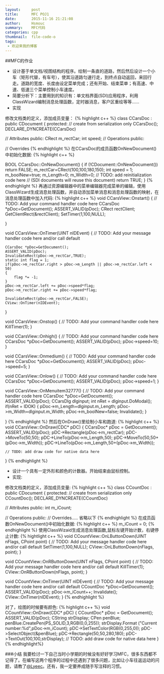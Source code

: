 ```yaml
---
layout:     post
title:      MFC POJ1
date:       2015-11-16 21:21:08
author:     Hsmouc
summary:    MFC代码
categories: cpp
thumbnail:  file-code-o
tags:
 - 欢迎来我的博客
---
```


##MFC的作业
- 设计基于单文档/视图结构的程序。绘制一条直的道路，然后然后设计一个小车（矩形代替，有车号），使其沿道路匀速行走，到终点自动返回，来回行走。道路的宽度、长度由设定菜单完成；还有开始、结束菜单；有高速、中速、低速三个菜单控制小车速度。
- 简要分析下：主要用到的知识有：单文档界面(SDI)应用程序，利用ClassWizard编制消息处理函数，定时器消息，客户区重绘等等……
- 实现    

修改文档类的定义，添加成员变量：
{% highlight c++ %}
class CCarsDoc : public CDocument{protected: // create from serialization only	CCarsDoc();	DECLARE_DYNCREATE(CCarsDoc)// Attributespublic:   CRect m_rectCar;   int speed;// Operationspublic:// Overrides
{% endhighlight %}
在CCarsDoc的成员函数OnNewDocument()中初始化数据:
{% highlight c++ %}
BOOL CCarsDoc::OnNewDocument(){	if (!CDocument::OnNewDocument())		return FALSE;     m_rectCar=CRect(100,100,180,150);	 int speed = 1;	 m_boolNew=true;	 m_Length=0;	 m_Width=0;	// TODO: add reinitialization code here	// (SDI documents will reuse this document)    return TRUE;}
{% endhighlight %} 
再通过资源编辑器中的菜单编辑器完成菜单的编辑，使用ClassWizard生成消息处理函数，并自动添加菜单消息和消息处理函数的映射，在消息处理函数中加入代码:
{% highlight c++ %}
void CCarsView::Onstart() {	// TODO: Add your command handler code here	CCarsDoc *pDoc=GetDocument();	ASSERT_VALID(pDoc);	CRect rectClient;	GetClientRect(&rectClient);	SetTimer(1,100,NULL);		}void CCarsView::OnTimer(UINT nIDEvent) {	// TODO: Add your message handler code here and/or call default
	CCarsDoc *pDoc=GetDocument();	ASSERT_VALID(pDoc);	InvalidateRect(pDoc->m_rectCar,TRUE);	static int flag = 1;	if(pDoc->m_rectCar.right > pDoc->m_Length || pDoc->m_rectCar.left < 50)	{		flag *= -1;	}	    pDoc->m_rectCar.left += pDoc->speed*flag;	pDoc->m_rectCar.right += pDoc->speed*flag;		InvalidateRect(pDoc->m_rectCar,FALSE);	CView::OnTimer(nIDEvent);	}void CCarsView::Onstop() {	// TODO: Add your command handler code here	KillTimer(1);}void CCarsView::Onhigh() {	// TODO: Add your command handler code here    CCarsDoc *pDoc=GetDocument();	ASSERT_VALID(pDoc);	pDoc->speed=10;}void CCarsView::Onmedium() {	// TODO: Add your command handler code here	CCarsDoc *pDoc=GetDocument();	ASSERT_VALID(pDoc);    pDoc->speed=5;}void CCarsView::Onlow() {	// TODO: Add your command handler code here    CCarsDoc *pDoc=GetDocument();	ASSERT_VALID(pDoc);	pDoc->speed=1;}void CCarsView::OnMenuitem32777() {	// TODO: Add your command handler code here	CCarsDoc *pDoc=GetDocument();	ASSERT_VALID(pDoc);	CCarsDlg dlginput;	int nRet = dlginput.DoModal();	if(nRet = IDOK)	{		pDoc->m_Length=dlginput.m_Length;		pDoc->m_Width=dlginput.m_Width;		pDoc->m_boolNew=false;		Invalidate();	}}
{% endhighlight %}
然后在OnDraw()里绘制小车和跑道:
{% highlight c++ %}
void CCarsView::OnDraw(CDC* pDC){	CCarsDoc* pDoc = GetDocument();	ASSERT_VALID(pDoc);	pDC->Rectangle(pDoc->m_rectCar);	pDC->MoveTo(50,50);	pDC->LineTo(pDoc->m_Length,50);	pDC->MoveTo(50,50+(pDoc->m_Width));	pDC->LineTo(pDoc->m_Length,50+(pDoc->m_Width));		// TODO: add draw code for native data here}
{% endhighlight %}

- 设计一个具有一定外形和颜色的计数器。开始结束由鼠标控制。   
- 实现:

修改文档类的定义，添加成员变量:
{% highlight c++ %}
class CCountDoc : public CDocument{protected: // create from serialization only	CCountDoc();	DECLARE_DYNCREATE(CCountDoc)// Attributespublic:	int m_iCount;// Operationspublic:// Overrides..... 省略以下
{% endhighlight %}
在成员函数OnNewDocument()中初始化数据:
{% highlight c++ %}
m_iCount = 0;
{% endhighlight %}
使用ClassWizaid生成消息处理函数,鼠标左键开始计数，右键停止计数:
{% hightlight c++ %}
void CCountView::OnLButtonDown(UINT nFlags, CPoint point) {	// TODO: Add your message handler code here and/or call default	SetTimer(1,100,NULL);	CView::OnLButtonDown(nFlags, point);}void CCountView::OnRButtonDown(UINT nFlags, CPoint point) {	// TODO: Add your message handler code here and/or call default	KillTimer(1);	CView::OnRButtonDown(nFlags, point);}void CCountView::OnTimer(UINT nIDEvent) {	// TODO: Add your message handler code here and/or call default    CCountDoc *pDoc=GetDocument();	ASSERT_VALID(pDoc);	pDoc->m_iCount++;	Invalidate();	CView::OnTimer(nIDEvent);}
{% endhighlight %}

对了，绘图的时候要有颜色:
{% highlight c++ %}
void CCountView::OnDraw(CDC* pDC){	CCountDoc* pDoc = GetDocument();	ASSERT_VALID(pDoc);	CString strDisplay;	CPen penBlue;	penBlue.CreatePen(PS_SOLID,3,RGB(0,0,255));	strDisplay.Format ("Current number:%d",pDoc->m_iCount);	pDC->SetTextColor(RGB(0,255,0));	pDC->SelectObject(&penBlue);	pDC->Rectangle(50,50,280,180);	pDC->TextOut(100,100,strDisplay);	// TODO: add draw code for native data here}
{% endhighlight%}

###小结
我要检讨一下自己当时小学期的时候没有好好学习MFC，很多东西都不记得了。在编写这两个程序的过程中还遇到了很多问题，比如让小车往返运动的问题，请教了[@Lyeec](http://lyeec.me)。还有，我一定要养成随手写注释的习惯。







